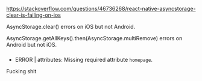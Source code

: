 https://stackoverflow.com/questions/46736268/react-native-asyncstorage-clear-is-failing-on-ios

AsyncStorage.clear()
errors on iOS but not Android.

AsyncStorage.getAllKeys().then(AsyncStorage.multiRemove)
errors on Android but not iOS.

###

- ERROR | attributes: Missing required attribute `homepage`.

Fucking shit
